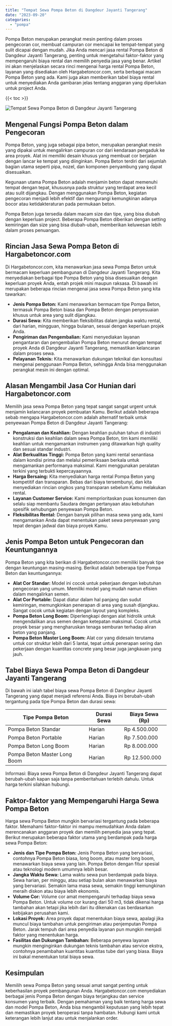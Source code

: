 ```yaml
---
title: "Tempat Sewa Pompa Beton di Dangdeur Jayanti Tangerang"
date: "2023-09-20"
categories: 
  - "pompa"
---
```




Pompa Beton merupakan perangkat mesin penting dalam proses pengecoran cor, membuat campuran cor mencapai ke tempat-tempat yang sulit dicapai dengan mudah. Jika Anda mencari jasa rental Pompa Beton di Dangdeur Jayanti Tangerang, penting untuk mengetahui faktor-faktor yang mempengaruhi biaya rental dan memilih penyedia jasa yang benar. Artikel ini akan menjelaskan secara rinci mengenai harga rental Pompa Beton, layanan yang disediakan oleh Hargabetoncor.com, serta berbagai macam Pompa Beton yang ada. Kami juga akan memberikan tabel biaya rental untuk menyediakan Anda gambaran jelas tentang anggaran yang diperlukan untuk project Anda.

{{< toc >}}

![Tempat Sewa Pompa Beton di Dangdeur Jayanti Tangerang](https://hargareadymixid.github.io/pompa/concrete-pump%20(9).png)

## Mengenal Fungsi Pompa Beton dalam Pengecoran

Pompa Beton, yang juga sebagai pipa beton, merupakan perangkat mesin yang dipakai untuk mengalirkan campuran cor dari kendaraan pengaduk ke area proyek. Alat ini memiliki desain khusus yang membuat cor berjalan dengan lancar ke tempat yang diinginkan. Pompa Beton terdiri dari sejumlah bagian utama seperti pipa, nozel, dan komponen penyambung yang dapat disesuaikan.

Kegunaan utama Pompa Beton adalah menjamin beton dapat memenuhi tempat dengan tepat, khususnya pada struktur yang terdapat area kecil atau sulit dijangkau. Dengan menggunakan Pompa Beton, kegiatan pengecoran menjadi lebih efektif dan mengurangi kemungkinan adanya bocor atau ketidakteraturan pada permukaan beton.

Pompa Beton juga tersedia dalam macam size dan tipe, yang bisa diubah dengan keperluan project. Beberapa Pompa Beton diberikan dengan setting kemiringan dan size yang bisa diubah-ubah, memberikan keluwesan lebih dalam proses penuangan.

## Rincian Jasa Sewa Pompa Beton di Hargabetoncor.com

Di Hargabetoncor.com, kita menawarkan jasa sewa Pompa Beton untuk bermacam keperluan pembangunan di Dangdeur Jayanti Tangerang. Kita menyediakan berbagai tipe Pompa Beton yang bisa disesuaikan dengan keperluan proyek Anda, entah projek mini maupun raksasa. Di bawah ini merupakan beberapa rincian mengenai jasa sewa Pompa Beton yang kita tawarkan:

- **Jenis Pompa Beton:** Kami menawarkan bermacam tipe Pompa Beton, termasuk Pompa Beton biasa dan Pompa Beton dengan penyesuaian khusus untuk area yang sulit dijangkau.
- **Durasi Sewa:** Kita memberikan fleksibilitas dalam jangka waktu rental, dari harian, mingguan, hingga bulanan, sesuai dengan keperluan projek Anda.
- **Pengiriman dan Pengembalian:** Kami menyediakan layanan pengantaran dan pengembalian Pompa Beton menurut dengan tempat proyek Anda di Dangdeur Jayanti Tangerang, memastikan kelancaran dalam proses sewa.
- **Pelayanan Teknis:** Kita menawarkan dukungan teknikal dan konsultasi mengenai penggunaan Pompa Beton, sehingga Anda bisa menggunakan perangkat mesin ini dengan optimal.

## Alasan Mengambil Jasa Cor Hunian dari Hargabetoncor.com

Memilih jasa sewa Pompa Beton yang tepat sangat sangat urgent untuk menjamin kelancaran proyek pembuatan Kamu. Berikut adalah beberapa sebab mengapa Hargabetoncor.com adalah alternatif terbaik untuk penyewaan Pompa Beton di Dangdeur Jayanti Tangerang:

- **Pengalaman dan Keahlian:** Dengan keahlian puluhan tahun di industri konstruksi dan keahlian dalam sewa Pompa Beton, tim kami memiliki keahlian untuk mengamankan instrumen yang ditawarkan high quality dan sesuai standar industri.
- **Alat Berkualitas Tinggi:** Pompa Beton yang kami rental senantiasa dalam kondisi prima dan melalui pemeriksaan berkala untuk mengamankan performanya maksimal. Kami menggunakan peralatan terkini yang terbukti kepercayaannya.
- **Harga Bersaing:** Kita menyediakan harga rental Pompa Beton yang kompetitif dan transparan. Bebas dari biaya tersembunyi, dan kita menyediakan rincian ongkos yang transparan sebelum Kamu melakukan rental.
- **Layanan Customer Service:** Kami memprioritaskan puas konsumen dan selalu siap membantu Saudara dengan pertanyaan atau kebutuhan spesifik sehubungan penyewaan Pompa Beton.
- **Fleksibilitas Rental:** Dengan banyak pilihan masa sewa yang ada, kami mengamankan Anda dapat menentukan paket sewa penyewaan yang tepat dengan jadwal dan biaya proyek Kamu.

## Jenis Pompa Beton untuk Pengecoran dan Keuntungannya

Pompa Beton yang kita berikan di Hargabetoncor.com memiliki banyak tipe dengan keuntungan masing-masing. Berikut adalah beberapa tipe Pompa Beton dan keuntungannya:

- **Alat Cor Standar:** Model ini cocok untuk pekerjaan dengan kebutuhan pengecoran yang umum. Memiliki model yang mudah namun efisien dalam mengalirkan semen.
- **Alat Cor Portable:** Dapat diatur dalam hal panjang dan sudut kemiringan, memungkinkan penerapan di area yang susah dijangkau. Sangat cocok untuk kegiatan dengan layout yang kompleks.
- **Pompa Beton Long Boom:** Diperlengkapi dengan alat hidrolik untuk mengendalikan arus semen dengan ketepatan maksimal. Cocok untuk proyek besar yang mengharuskan tenaga semburan terhadap aliran beton yang panjang.
- **Pompa Beton Master Long Boom:** Alat cor yang didesain terutama untuk cor struktur lebih dari 5 lantai, tepat untuk penerapan sering dan pekerjaan dengan kuantitas concrete yang besar juga jangkauan yang jauh.

## Tabel Biaya Sewa Pompa Beton di Dangdeur Jayanti Tangerang

Di bawah ini ialah tabel biaya sewa Pompa Beton di Dangdeur Jayanti Tangerang yang dapat menjadi referensi Anda. Biaya ini berubah-ubah tergantung pada tipe Pompa Beton dan durasi sewa:

| Tipe Pompa Beton | Durasi Sewa | Biaya Sewa (Rp) |
| --- | --- | --- |
| Pompa Beton Standar | Harian | Rp 4.500.000 |
| Pompa Beton Portable | Harian | Rp 7.500.000 |
| Pompa Beton Long Boom | Harian | Rp 8.000.000 |
| Pompa Beton Master Long Boom | Harian | Rp 12.500.000 |

Informasi: Biaya sewa Pompa Beton di Dangdeur Jayanti Tangerang dapat berubah-ubah kapan saja tanpa pemberitahuan terlebih dahulu. Untuk harga terkini silahkan hubungi.

## Faktor-faktor yang Mempengaruhi Harga Sewa Pompa Beton

Harga sewa Pompa Beton mungkin bervariasi tergantung pada beberapa faktor. Memahami faktor-faktor ini mampu memudahkan Anda dalam merencanakan anggaran proyek dan memilih penyedia jasa yang tepat. Berikut merupakan beberapa faktor utama yang berdampak pada harga sewa Pompa Beton:

- **Jenis dan Tipe Pompa Beton:** Jenis Pompa Beton yang bervariasi, contohnya Pompa Beton biasa, long boom, atau master long boom, menawarkan biaya sewa yang lain. Pompa Beton dengan fitur spesial atau teknologi modern umumnya lebih besar.
- **Jangka Waktu Sewa:** Lama waktu sewa pun berdampak pada biaya. Sewa harian, per minggu, atau setiap bulan akan menawarkan biaya yang bervariasi. Semakin lama masa sewa, semakin tinggi kemungkinan meraih diskon atau biaya lebih ekonomis.
- **Volume Cor:** Volume cor amat mempengaruhi terhadap biaya sewa Pompa Beton. Untuk volume cor kurang dari 50 m3, tidak dikenai harga tambahan akan tetapi jika lebih dari itu dikenakan cas berdasarkan kebijakan perusahan kami.
- **Lokasi Proyek:** Area proyek dapat menentukan biaya sewa, apalagi jika muncul biaya tambahan untuk pengiriman atau penjemputan Pompa Beton. Jarak tempuh dari area penyedia layanan pun mungkin menjadi faktor yang menentukan harga.
- **Fasilitas dan Dukungan Tambahan:** Beberapa penyewa layanan mungkin menginginkan dukungan teknis tambahan atau service ekstra, contohnya penambahan kuantitas kuantitas tube dari yang biasa. Biaya ini bakal menentukan total biaya sewa.

## Kesimpulan

Memilih sewa Pompa Beton yang sesuai amat sangat penting untuk keberhasilan proyek pembangunan Anda. Hargabetoncor.com menyediakan berbagai jenis Pompa Beton dengan biaya terjangkau dan service konsumen yang terbaik. Dengan pemahaman yang baik tentang harga sewa dan model Pompa Beton, Anda bisa mengambil keputusan yang lebih tepat dan memastikan proyek beroperasi tanpa hambatan. Hubungi kami untuk keterangan lebih lanjut atau untuk menjalankan order.
